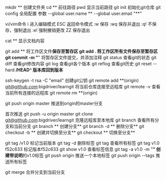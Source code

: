 mkdir ** 创建文件夹
cd **    前往路径
pwd      显示当前路径
git init  初始化git仓库
git config  全局配置
参数  --global user.name **
      --global user.email "**"

vi/vim命令
i    进入编辑模式
ESC  返回命令模式
:w   保存
:wq  保存并退出
:q!  不保存，强制退出
:e!  强制撤销更改
ZZ   保存退出

cat  **  显示文档内容

git add **  将工作区文件**保存至暂存区
git add .   将工作区所有文件保存至暂存区
git commit -m "**"   将暂存区文件提交，并添加注释
git status  查看git的状态
git diff    查看git修改内容
git log     查看git各个版本
git reflog  查看git历史
git reset --hard **/HEAD^ 版本库回到版本**

ssh-keygen -t rsa -C "email"  创建git公钥
git remote add **(origin) git@github.com:bigdriver/learngit  将当前仓库连接至远程库
git remote -v    查看当前所有连接的远程库
git remote rm **(origin)

git push origin master   推送到origin的master分支

首次推送  git push -u origin master
git clone git@github.com:bigdriver/learngit  克隆远程库至本地库
git branch   查看所有分支和当前分支
git branch **   创建分支**
git branch -d **  删除分支**
git checkout -b **  创建并切换至分支**
git checkout **   切换至分支**


git tag <tag-name>/v1.0  标记当前版本
git tag -d <tag-name>  删除标签
git tag   查看所有标签
git tag v1.0  f52c633 标记版本f52c633
git show v1.0 查看标签信息
git tag -a v1.0 -m "**"   创建带说明**的v1.0标签
git push origin <tagname>  推送一个本地标签
git push origin --tags   推送所有标签

git merge <branch>  合并分支<branch>到当前分支











